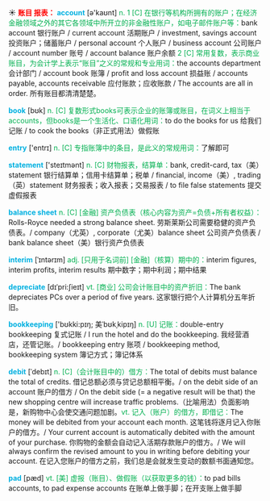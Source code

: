 ☀ <font color="red">**账目 报表：**</font>
<font color="sky blue">**account**</font> [ə'kaʊnt] 
<font color="#00b050">n. 1 [C] 在银行等机构所拥有的账户；在经济金融领域之外的其它各领域中所开立的非金融性账户，如电子邮件账户等：</font>bank account 银行账户 / current account 活期账户 / investment, savings account 投资账户；储蓄账户 / personal account 个人账户 / business account 公司账户 / account number 账号 / account balance 账户余额 <font color="#00b050">2 [C] 常用复数，表示商业账目，为会计学上表示“账目”之义的常规和专业用词：</font>the accounts department 会计部门 / account book 账簿 / profit and loss account 损益账 / accounts payable, accounts receivable 应付账款；应收账款 / The accounts are all in order. 所有账目都清清楚楚。

<font color="sky blue">**book**</font> [bʊk] 
<font color="#00b050">n. [C] 复数形式books可表示企业的账簿或账目，在词义上相当于accounts，但books是一个生活化、口语化用词：</font>to do the books for us 给我们记账 / to cook the books（非正式用法）做假账

<font color="sky blue">**entry**</font> ['entrɪ] 
<font color="#00b050">n. [C] 专指账簿中的条目，是此义的常规用词：</font>了解即可

<font color="sky blue">**statement**</font> ['steɪtmənt] 
<font color="#00b050">n. [C] 财物报表，结算单：</font>bank, credit-card, tax（美）statement 银行结算单；信用卡结算单；税单 / financial, income（美）, trading（英）statement 财务报表；收入报表；交易报表 / to file false statements 提交虚假报表
           
<font color="sky blue">**balance sheet**</font>
<font color="#00b050">n. [C] [金融] 资产负债表（核心内容为资产=负债+所有者权益）：</font>Rolls-Royce needed a strong balance sheet. 劳斯莱斯公司需要稳健的资产负债表。/ company（尤英）, corporate（尤美）balance sheet 公司资产负债表 / bank balance sheet（美）银行资产负债表

<font color="sky blue">**interim**</font> [ˈɪntərɪm]
<font color="#00b050">adj. [只用于名词前] [金融]（核算）期中的：</font>interim figures, interim profits, interim results 期中数字；期中利润；期中结果           

<font color="sky blue">**depreciate**</font> [dɪˈpri:ʃieɪt]
<font color="#00b050">vt. [商业] 公司会计账目中的资产折旧：</font>The bank depreciates PCs over a period of five years. 这家银行把个人计算机分五年折旧。
               
<font color="sky blue">**bookkeeping**</font> ['bʊkki:pɪŋ; 美ˈbʊkˌkipɪŋ]
<font color="#00b050">n. [U] 记账：</font>double-entry bookkeeping 复式记账 / I run the hotel and do the bookkeeping. 我经营酒店，还管记账。/ bookkeeping entry 账项 / bookkeeping method, bookkeeping system 簿记方式；簿记体系

<font color="sky blue">**debit**</font> [ˈdebɪt]
<font color="#00b050">n. [C]（会计账目中的）借方：</font>The total of debits must balance the total of credits. 借记总额必须与贷记总额相平衡。/ on the debit side of an account 账户的借方 / On the debit side (= a negative result will be that) the new shopping centre will increase traffic problems.（比喻用法）负面影响是，新购物中心会使交通问题加剧。<font color="#00b050">vt. 记入（账户）的借方，即借记：</font>The money will be debited from your account each month. 这笔钱将逐月记入你账户的借方。/ Your current account is automatically debited with the amount of your purchase. 你购物的金额会自动记入活期存款账户的借方。/ We will always confirm the revised amount to you in writing before debiting your account. 在记入您账户的借方之前，我们总是会就发生变动的数额书面通知您。

<font color="sky blue">**pad**</font> [pæd]
<font color="#00b050">vt. [美] 虚报（账目）、做假账（以获取更多的钱）：</font>to pad bills accounts, to pad expense accounts 在账单上做手脚；在开支账上做手脚



